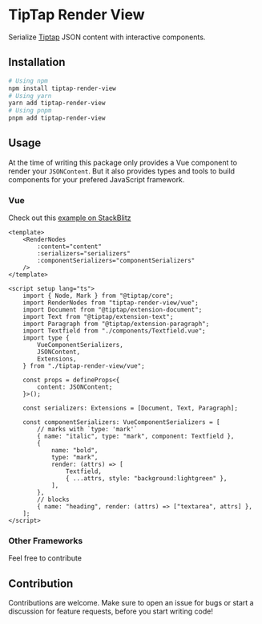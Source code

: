 # TipTap Render View

<!-- NOTE: [description] Sync description with GitHub and package.json -->

Serialize [Tiptap](https://github.com/ueberdosis/tiptap) JSON content with interactive components.

## Installation

```sh
# Using npm
npm install tiptap-render-view
# Using yarn
yarn add tiptap-render-view
# Using pnpm
pnpm add tiptap-render-view
```

## Usage

At the time of writing this package only provides a Vue component to render your `JSONContent`. But it also provides types and tools to build components for your prefered JavaScript framework.

### Vue

Check out this [example on StackBlitz](https://stackblitz.com/github/formfcw/tiptap-render-view/tree/main/vue/example-app?file=src%2FApp.vue)

```vue
<template>
    <RenderNodes
        :content="content"
        :serializers="serializers"
        :componentSerializers="componentSerializers"
    />
</template>

<script setup lang="ts">
    import { Node, Mark } from "@tiptap/core";
    import RenderNodes from "tiptap-render-view/vue";
    import Document from "@tiptap/extension-document";
    import Text from "@tiptap/extension-text";
    import Paragraph from "@tiptap/extension-paragraph";
    import Textfield from "./components/Textfield.vue";
    import type {
        VueComponentSerializers,
        JSONContent,
        Extensions,
    } from "./tiptap-render-view/vue";

    const props = defineProps<{
        content: JSONContent;
    }>();

    const serializers: Extensions = [Document, Text, Paragraph];

    const componentSerializers: VueComponentSerializers = [
        // marks with `type: 'mark'`
        { name: "italic", type: "mark", component: Textfield },
        {
            name: "bold",
            type: "mark",
            render: (attrs) => [
                Textfield,
                { ...attrs, style: "background:lightgreen" },
            ],
        },
        // blocks
        { name: "heading", render: (attrs) => ["textarea", attrs] },
    ];
</script>
```

### Other Frameworks

Feel free to contribute

## Contribution

Contributions are welcome. Make sure to open an issue for bugs or start a discussion for feature requests, before you start writing code!
